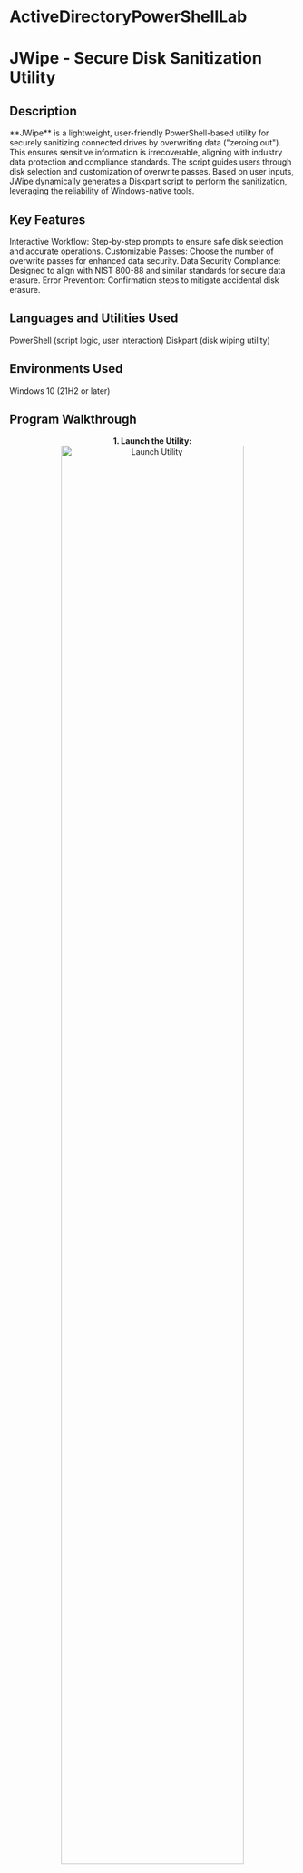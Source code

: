 # ActiveDirectoryPowerShellLab
<h1>JWipe - Secure Disk Sanitization Utility</h1>

<h2>Description</h2> **JWipe** is a lightweight, user-friendly PowerShell-based utility for securely sanitizing connected drives by overwriting data ("zeroing out"). This ensures sensitive information is irrecoverable, aligning with industry data protection and compliance standards.
The script guides users through disk selection and customization of overwrite passes. Based on user inputs, JWipe dynamically generates a Diskpart script to perform the sanitization, leveraging the reliability of Windows-native tools.

<h2>Key Features</h2>
Interactive Workflow: Step-by-step prompts to ensure safe disk selection and accurate operations.
Customizable Passes: Choose the number of overwrite passes for enhanced data security.
Data Security Compliance: Designed to align with NIST 800-88 and similar standards for secure data erasure.
Error Prevention: Confirmation steps to mitigate accidental disk erasure.
<h2>Languages and Utilities Used</h2>
PowerShell (script logic, user interaction)
Diskpart (disk wiping utility)
<h2>Environments Used</h2>
Windows 10 (21H2 or later)
<h2>Program Walkthrough</h2> <p align="center"> <b>1. Launch the Utility:</b> <br/> <img src="https://i.imgur.com/62TgaWL.png" height="80%" width="80%" alt="Launch Utility"/> <br /><br />
<b>2. Select the Target Disk:</b> <br/> <img src="https://i.imgur.com/tcTyMUE.png" height="80%" width="80%" alt="Select Disk"/> <br /><br />

<b>3. Specify Overwrite Passes:</b> <br/> <img src="https://i.imgur.com/nCIbXbg.png" height="80%" width="80%" alt="Specify Passes"/> <br /><br />

<b>4. Confirm Your Selections:</b> <br/> <img src="https://i.imgur.com/cdFHBiU.png" height="80%" width="80%" alt="Confirm Selection"/> <br /><br />

<b>5. Process Execution:</b> Wait for the utility to complete the sanitization (this may take some time based on disk size). <br/> <img src="https://i.imgur.com/JL945Ga.png" height="80%" width="80%" alt="Process Execution"/> <br /><br />

<b>6. Sanitization Complete:</b> A confirmation message will indicate successful disk sanitization. <br/> <img src="https://i.imgur.com/K71yaM2.png" height="80%" width="80%" alt="Sanitization Complete"/> <br /><br />

<b>7. Verify the Wiped Disk:</b> Observe the sanitized disk to confirm all data has been erased. <br/> <img src="https://i.imgur.com/AeZkvFQ.png" height="80%" width="80%" alt="Verify Wiped Disk"/>

</p> <h2>Use Cases</h2>
Device Decommissioning: Securely erase sensitive data before hardware disposal or repurposing.
Regulatory Compliance: Align with data protection standards like GDPR, HIPAA, and SOX.
Incident Response: Safely sanitize drives affected by data breaches or malware.
